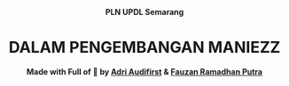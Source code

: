 <div align="center">
<strong>PLN UPDL Semarang</strong>
<h1>DALAM PENGEMBANGAN MANIEZZ</h1>
</div>

<div align='center'>
<strong>Made with Full of 💖 by <a href='https://github.com/hanyaseorangpelajar'>Adri Audifirst</a> & <a href='https://github.com/darkness071104'>Fauzan Ramadhan Putra
</a></strong>
</div>
